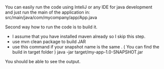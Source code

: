 You can easily run the code using InteliJ or any IDE for java development and just run the main of the application in: src/main/java/com/mycompany/app/App.java

Second way how to run the code is to build it. 
- I assume that you have installed maven already so I skip this step.
- use mvn clean package to build JAR
- use this command if your snapshot name is the same . ( You can find the build in target folder ) java -jar target/my-app-1.0-SNAPSHOT.jar

You should be able to see the output. 
